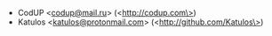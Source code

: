- CodUP \<codup@mail.ru\> (\<http://codup.com\>)
- Katulos \<katulos@protonmail.com\> (\<http://github.com/Katulos\>)
